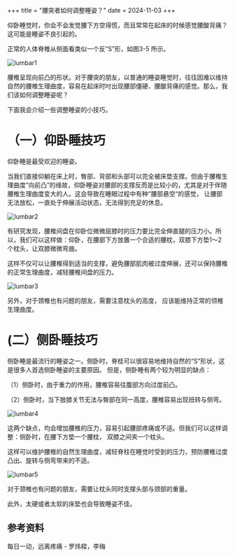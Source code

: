 +++
title = "腰突者如何调整睡姿？"
date = 2024-11-03
+++

仰卧睡觉时，你会不会发觉腰下方空得慌，而且常常在起床的时候感觉腰酸背痛？这可能是睡姿不良引起的。

正常的人体脊椎从侧面看类似一个反“S”形，如图3-5 所示。

![lumbar1](https://linxz-aliyun.oss-cn-shenzhen.aliyuncs.com/images/202411032257560.png)

腰椎呈现向前凸的形状。对于腰突的朋友，以普通的睡姿睡觉时，往往因难以维持自然的腰椎生理曲度，容易在起床时吋出现腰部僵硬、腰酸背痛的感觉。那么，我们该如何调整睡姿呢？

下面我会介绍一些调整睡姿的小技巧。

# （一）仰卧睡技巧

仰卧睡是最受欢迎的睡姿。

当我们直接仰躺在床上时，臀部、背部和头部可以完全被床垫支撑。但由于腰椎生理曲度“向前凸”的缘故，仰卧睡姿对腰部的支撑反而是比较小的，尤其是对于伴随腰椎生理曲度变大的人。这会导致在睡眼过程中有种“腰部悬空“的感觉， 让腰部无法放松，一直处于伸展活动状态，无法得到充足的休息。

![lumbar2](https://linxz-aliyun.oss-cn-shenzhen.aliyuncs.com/images/202411032259207.png)

有研究发现，腰椎间盘在仰卧位微微屈膝时的压力要比完全伸直腿的压力小。所以，我们可以这样做：仰卧，在腰部下方放置一个合适的腰枕，双膝下方垫1～2个枕头，让双膝微微弯曲。

这样不仅可以让腰椎得到适当的支撑，避免腰部肌肉被过度伸展，还可以保持腰椎的正常生理曲度，减轻腰椎间盘的压力。

![lumbar3](https://linxz-aliyun.oss-cn-shenzhen.aliyuncs.com/images/202411032300028.png)

另外，对于颈椎也有问题的朋友，需要注意枕头的高度， 应该能维持正常的领椎生理曲度。

# (二）侧卧睡技巧

侧卧睡是最流行的睡姿之一。侧卧时，脊桂可以很容易地维持自然的“S”形状，这是很多人首选侧卧睡姿的主要原因。 但是，侧卧睡有两个较为明显的缺点：

（1）侧卧时，由于重力的作用，腰椎容易往腹部方向过度前凸。

（2）侧卧时，当下肢膝关节无法与臀部在同一高度，腰椎容易出现扭转与侧弯。

![lumbar4](https://linxz-aliyun.oss-cn-shenzhen.aliyuncs.com/images/202411032301539.png)

这两个缺点，均会增加腰椎的压力，容易引起腰部疼痛或不适。但我们可以这样调整：侧卧时，在腰下方垫一个腰枕， 双膝之间夹一个枕头。

这样可以维护腰椎的自然生理曲度，减轻脊柱在睡觉时受到的压力，预防腰椎过度凸出、旋转与侧弯带来的不适。

![lumbar5](https://linxz-aliyun.oss-cn-shenzhen.aliyuncs.com/images/202411032302915.png)

对于颈椎也有问题的朋友，需要让枕头同时支撑头部与颈部的重量。

此外，太硬或者太软的床垫也会导致睡姿不佳。

## 参考资料

每日一动，远离疼痛 - 罗炜樑，李梅
